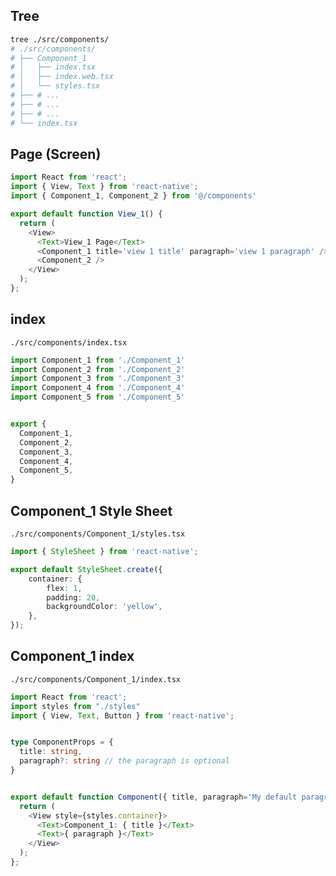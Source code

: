 ## Tree
```bash
tree ./src/components/
# ./src/components/
# ├── Component_1
# │   ├── index.tsx
# │   ├── index.web.tsx
# │   └── styles.tsx
# ├── # ...
# ├── # ...
# ├── # ...
# └── index.tsx
```


## Page (Screen)
```ts
import React from 'react';
import { View, Text } from 'react-native';
import { Component_1, Component_2 } from '@/components'

export default function View_1() {
  return (
    <View>
      <Text>View_1 Page</Text>
      <Component_1 title='view 1 title' paragraph='view 1 paragraph' />
      <Component_2 />
    </View>
  );
};
```


## index
`./src/components/index.tsx`
```ts
import Component_1 from './Component_1'
import Component_2 from './Component_2'
import Component_3 from './Component_3'
import Component_4 from './Component_4'
import Component_5 from './Component_5'


export {
  Component_1,
  Component_2,
  Component_3,
  Component_4,
  Component_5,
}
```


## Component_1 Style Sheet
`./src/components/Component_1/styles.tsx`
```ts
import { StyleSheet } from 'react-native';

export default StyleSheet.create({
    container: {
        flex: 1,
        padding: 20,
        backgroundColor: 'yellow',
    },
});
```


## Component_1 index
`./src/components/Component_1/index.tsx`
```ts
import React from 'react';
import styles from "./styles"
import { View, Text, Button } from 'react-native';


type ComponentProps = {
  title: string,
  paragraph?: string // the paragraph is optional
}


export default function Component({ title, paragraph='My default paragraph' }: ComponentProps) {
  return (
    <View style={styles.container}>
      <Text>Component_1: { title }</Text>
      <Text>{ paragraph }</Text>
    </View>
  );
};
```
